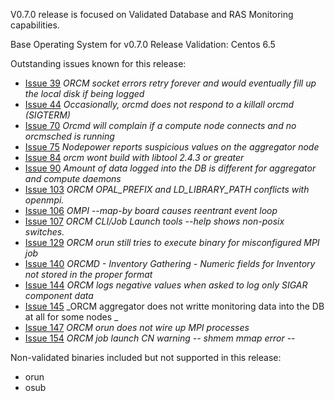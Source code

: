 V0.7.0 release is focused on Validated Database and RAS Monitoring capabilities.

Base Operating System for v0.7.0 Release Validation: Centos 6.5

Outstanding issues known for this release:
* [Issue 39](https://github.com/open-mpi/orcm/issues/39) _ORCM socket errors retry forever and would eventually fill up the local disk if being logged_
* [Issue 44](https://github.com/open-mpi/orcm/issues/44) _Occasionally, orcmd does not respond to a killall orcmd (SIGTERM)_
* [Issue 70](https://github.com/open-mpi/orcm/issues/70) _Orcmd will complain if a compute node connects and no orcmsched is running_
* [Issue 75](https://github.com/open-mpi/orcm/issues/75) _Nodepower reports suspicious values on the aggregator node_
* [Issue 84](https://github.com/open-mpi/orcm/issues/84) _orcm wont build with libtool 2.4.3 or greater_
* [Issue 90](https://github.com/open-mpi/orcm/issues/90) _Amount of data logged into the DB is different for aggregator and compute daemons_
* [Issue 103](https://github.com/open-mpi/orcm/issues/103) _ORCM OPAL_PREFIX and LD_LIBRARY_PATH conflicts with openmpi._
* [Issue 106](https://github.com/open-mpi/orcm/issues/106) _OMPI --map-by board causes reentrant event loop_
* [Issue 107](https://github.com/open-mpi/orcm/issues/107) _ORCM CLI/Job Launch tools --help shows non-posix switches._
* [Issue 129](https://github.com/open-mpi/orcm/issues/129) _ORCM orun still tries to execute binary for misconfigured MPI job_
* [Issue 140](https://github.com/open-mpi/orcm/issues/140) _ORCMD - Inventory Gathering - Numeric fields for Inventory not stored in the proper format_
* [Issue 144](https://github.com/open-mpi/orcm/issues/144) _ORCM logs negative values when asked to log only SIGAR component data_
* [Issue 145](https://github.com/open-mpi/orcm/issues/145) _ORCM aggregator does not writte monitoring data into the DB at all for some nodes _
* [Issue 147](https://github.com/open-mpi/orcm/issues/147) _ORCM orun does not wire up MPI processes_
* [Issue 154](https://github.com/open-mpi/orcm/issues/154) _ORCM job launch CN warning -- shmem mmap error --_

Non-validated binaries included but not supported in this release:
* orun
* osub
